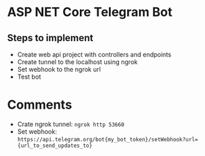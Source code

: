 # ASP NET Core Telegram Bot

## Steps to implement

- Create web api project with controllers and endpoints
- Create tunnel to the localhost using ngrok
- Set webhook to the ngrok url
- Test bot

# Comments

- Crate ngrok tunnel: `ngrok http 53660`
- Set webhook: `https://api.telegram.org/bot{my_bot_token}/setWebhook?url={url_to_send_updates_to}`